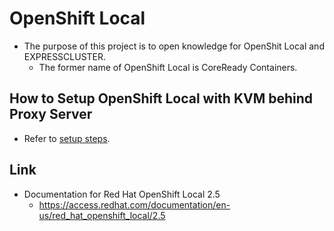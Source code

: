 # OpenShift Local
- The purpose of this project is to open knowledge for OpenShit Local and EXPRESSCLUSTER.
  - The former name of OpenShift Local is CoreReady Containers.

## How to Setup OpenShift Local with KVM behind Proxy Server
- Refer to [setup steps](doc/SetupOSL.md).

## Link
- Documentation for Red Hat OpenShift Local 2.5
  - https://access.redhat.com/documentation/en-us/red_hat_openshift_local/2.5